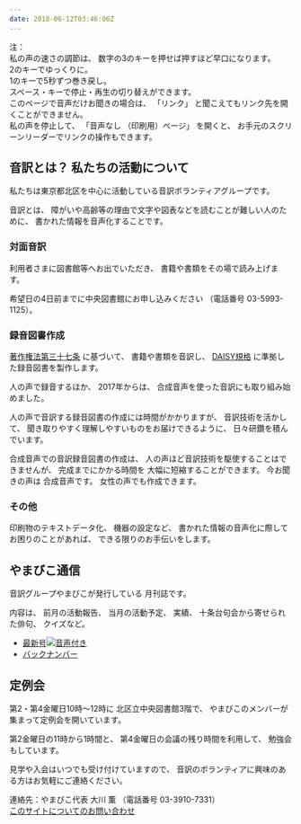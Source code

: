```yaml
---
date: 2018-06-12T03:46:06Z
---
```

   
<!--span data-dur="2.708" data-begin="2.050">音訳グループ やまびこ</span>
<span data-dur="1.641" data-begin="4.758">読み上げ時間：</span>
span data-dur="3.086" data-begin="6.399">約4分40秒</span-->

<span data-dur="1.392" data-begin="9.485">注：</span>  
<span data-dur="3.117" data-begin="10.877">私の声の速さの調節は、</span>
<span data-dur="5.277" data-begin="13.994">数字の3のキーを押せば押すほど早口になります。</span>  
<span data-dur="2.776" data-begin="19.271">2のキーでゆっくりに。</span>  
<span data-dur="4.003" data-begin="22.047">1のキーで5秒ずつ巻き戻し。</span>  
<span data-dur="5.966" data-begin="26.050">スペース・キーで停止・再生の切り替えができます。</span>  
<span data-dur="3.47" data-begin="32.016">このページで音声だけお聞きの場合は、</span>
<span data-dur="1.082" data-begin="35.486">「リンク」</span>
<span data-dur="5.164" data-begin="36.568">と聞こえてもリンク先を開くことができません。</span>  
<span data-dur="2.263" data-begin="41.732">私の声を停止して、</span>
<span data-dur="1.446" data-begin="43.995">「音声なし</span>
<span data-dur="1.894" data-begin="45.441">（印刷用）ページ」</span>
<span data-dur="1.308" data-begin="47.335">を開くと、</span>
<span data-dur="5.722" data-begin="48.643">お手元のスクリーンリーダーでリンクの操作もできます。</span>

<!--span data-dur="3.087" data-begin="54.365">注終わり。</span-->


## <span data-dur="4.999" data-begin="57.452">音訳とは？ 私たちの活動について</span>

<span data-dur="7.975" data-begin="62.451">私たちは東京都北区を中心に活動している音訳ボランティアグループです。</span>

<span data-dur="1.436" data-begin="70.426">音訳とは、</span>
<span data-dur="6.511" data-begin="71.862">障がいや高齢等の理由で文字や図表などを読むことが難しい人のために、</span>
<span data-dur="5.13" data-begin="78.373">書かれた情報を音声化することです。</span>

### <span data-dur="2.418" data-begin="83.503">対面音訳</span>

<span data-dur="3.263" data-begin="85.921">利用者さまに図書館等へお出でいただき、</span>
<span data-dur="4.558" data-begin="89.184">書籍や書類をその場で読み上げます。</span>

<span data-dur="4.613" data-begin="93.742">希望日の4日前までに中央図書館にお申し込みください</span>
<span data-dur="1.627" data-begin="98.355">（電話番号</span>
<span data-dur="5.176" data-begin="99.982">03-5993-1125）。</span>

### <span data-dur="2.964" data-begin="105.158">録音図書作成</span>

<span data-dur="2.858" data-begin="108.122"><a href="http://elaws.e-gov.go.jp/search/elawsSearch/elaws_search/lsg0500/detail?lawId=345AC0000000048&openerCode=1" data-dur="1.781" data-begin="110.980">著作権法第三十七条</a></span>
<span data-dur="1.602" data-begin="112.761">に基づいて、</span>
<span data-dur="2.829" data-begin="114.363">書籍や書類を音訳し、</span>
<span data-dur="1.612" data-begin="117.192"><a href="http://www.dinf.ne.jp/doc/daisy/" data-dur="1.782" data-begin="118.804">DAISY規格</a></span>
<span data-dur="4.997" data-begin="120.586">に準拠した録音図書を製作します。</span>

<span data-dur="2.564" data-begin="125.583">人の声で録音するほか、</span>
<span data-dur="2.268" data-begin="128.147">2017年からは、</span>
<span data-dur="5.851" data-begin="130.415">合成音声を使った音訳にも取り組み始めました。</span>

<span data-dur="5.76" data-begin="136.266">人の声で音訳する録音図書の作成には時間がかかりますが、</span>
<span data-dur="2.211" data-begin="142.026">音訳技術を活かして、</span>
<span data-dur="4.473" data-begin="144.237">聞き取りやすく理解しやすいものをお届けできるように、</span>
<span data-dur="3.814" data-begin="148.710">日々研鑽を積んでいます。</span>

<span data-dur="3.955" data-begin="152.524">合成音声での音訳録音図書の作成は、</span>
<span data-dur="4.565" data-begin="156.479">人の声ほど音訳技術を駆使することはできませんが、</span>
<span data-dur="2.457" data-begin="161.044">完成までにかかる時間を</span>
<span data-dur="3.675" data-begin="163.501">大幅に短縮することができます。</span>
<span data-dur="1.858" data-begin="167.176">今お聞きの声は</span>
<span data-dur="2.849" data-begin="169.034">合成音声です。</span>
<span data-dur="4.146" data-begin="171.883">女性の声でも作成できます。</span>

### <span data-dur="2.067" data-begin="176.029">その他</span>

<span data-dur="2.548" data-begin="178.096">印刷物のテキストデータ化、</span>
<span data-dur="1.763" data-begin="180.644">機器の設定など、</span>
<span data-dur="4.613" data-begin="182.407">書かれた情報の音声化に際してお困りのことがあれば、</span>
<span data-dur="4.328" data-begin="187.020">できる限りのお手伝いをします。</span>

## <span data-dur="2.599" data-begin="191.348">やまびこ通信</span>

<span data-dur="3.125" data-begin="193.947">音訳グループやまびこが発行している</span>
<span data-dur="2.891" data-begin="197.072">月刊誌です。</span>

<span data-dur="1.296" data-begin="199.963">内容は、</span>
<span data-dur="2.322" data-begin="201.259">前月の活動報告、</span>
<span data-dur="2.144" data-begin="203.581">当月の活動予定、</span>
<span data-dur="1.319" data-begin="205.725">実績、</span>
<span data-dur="3.002" data-begin="207.044">十条台句会から寄せられた俳句、</span>
<span data-dur="2.481" data-begin="210.046">クイズなど。</span>

- <span data-dur="1.46" data-begin="212.527"><a href="tusin201806.html" data-dur="2.282" data-begin="213.987">最新号<img src="media/Speaker_Icon_gray.png" srcset="media/Speaker_Icon_gray.svg" alt="音声付き" class="gyo" /></a></span>
- <span data-dur="1.634" data-begin="216.269"><a href="bn.html" data-dur="2.632" data-begin="217.903">バックナンバー</a></span>

## <span data-dur="2.122" data-begin="220.535">定例会</span>

<span data-dur="4.205" data-begin="222.657">第2・第4金曜日10時～12時に</span>
<span data-dur="3.265" data-begin="226.862">北区立中央図書館3階で、</span>
<span data-dur="5.677" data-begin="230.127">やまびこのメンバーが集まって定例会を開いています。</span>

<span data-dur="3.785" data-begin="235.804">第2金曜日の11時から1時間と、</span>
<span data-dur="3.971" data-begin="239.589">第4金曜日の会議の残り時間を利用して、</span>
<span data-dur="3.51" data-begin="243.560">勉強会もしています。</span>

<span data-dur="3.968" data-begin="247.070">見学や入会はいつでも受け付けていますので、</span>
<span data-dur="6.459" data-begin="251.038">音訳のボランティアに興味のある方はお気軽にご連絡ください。</span>

<span data-dur="4.057" data-begin="257.497">連絡先：やまびこ代表 大川 薫</span>
<span data-dur="1.627" data-begin="261.554">（電話番号</span>
<span data-dur="4.768" data-begin="263.181">03-3910-7331）</span>  
<span data-dur="2.729" data-begin="267.949"><a href="mailto:ymbk2016ml@gmail.com?Subject=やまびこウェブサイトについて" data-dur="2.632" data-begin="270.678">このサイトについてのお問い合わせ</a></span>

<!--span data-dur="4.995" data-begin="273.310">以上でこのページの読み上げは終わりです。</span-->

